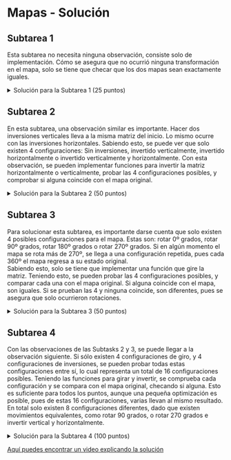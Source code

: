 # Mapas - Solución

## Subtarea 1

Esta subtarea no necesita ninguna observación, consiste solo de implementación. Cómo se asegura que no ocurrió ninguna transformación en el mapa, solo se tiene que checar que los dos mapas sean exactamente iguales.

<details><summary>Solución para la Subtarea 1 (25 puntos)</summary>

{{25.cpp}}

</details>

## Subtarea 2

En esta subtarea, una observación similar es importante. Hacer dos inversiones verticales lleva a la misma matriz del inicio. Lo mismo ocurre con las inversiones horizontales. Sabiendo esto, se puede ver que solo existen 4 configuraciones: Sin inversiones, invertido verticalmente, invertido horizontalmente o invertido verticalmente y horizontalmente.
Con esta observación, se pueden implementar funciones para invertir la matriz horizontalmente o verticalmente, probar las 4 configuraciones posibles, y comprobar si alguna coincide con el mapa original.

<details><summary>Solución para la Subtarea 2 (50 puntos)</summary>

{{50Inv.cpp}}

</details>

## Subtarea 3

Para solucionar esta subtarea, es importante darse cuenta que solo existen 4 posibles configuraciones para el mapa. Estas son: rotar 0º grados, rotar 90º grados, rotar 180º grados o rotar 270º grados. Si en algún momento el mapa se rota más de 270º, se llega a una configuración repetida, pues cada 360º el mapa regresa a su estado original.  
Sabiendo esto, solo se tiene que implementar una función que gire la matriz. Teniendo esto, se pueden probar las 4 configuraciones posibles, y comparar cada una con el mapa original. Si alguna coincide con el mapa, son iguales. Si se prueban las 4 y ninguna coincide, son diferentes, pues se asegura que solo ocurrieron rotaciones.

<details><summary>Solución para la Subtarea 3 (50 puntos)</summary>

{{50Giro.cpp}}

</details>

## Subtarea 4

Con las observaciones de las Subtasks 2 y 3, se puede llegar a la observación siguiente. Si sólo existen 4 configuraciones de giro, y 4 configuraciones de inversiones, se pueden probar todas estas configuraciones entre sí, lo cual representa un total de 16 configuraciones posibles. Teniendo las funciones para girar y invertir, se comprueba cada configuración y se compara con el mapa original, checando si alguna. Esto es suficiente para todos los puntos, aunque una pequeña optimización es posible, pues de estas 16 configuraciones, varias llevan al mismo resultado. En total solo existen 8 configuraciones diferentes, dado que existen movimientos equivalentes, como rotar 90 grados, o rotar 270 grados e invertir vertical y horizontalmente.

<details><summary>Solución para la Subtarea 4 (100 puntos)</summary>

{{solution.cpp}}

</details>

[Aquí puedes encontrar un video explicando la solución](https://www.youtube.com/watch?v=YxSLPX1zKX4)
